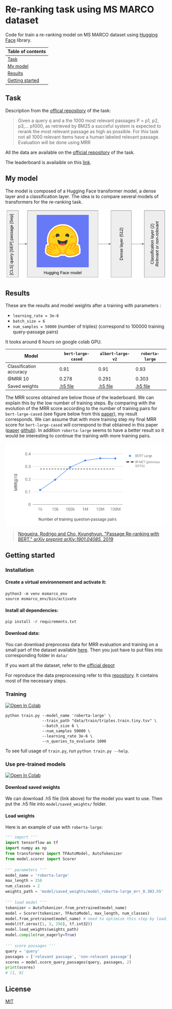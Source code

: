 # Re-ranking task using MS MARCO dataset

Code for train a re-ranking model on MS MARCO dataset using [Hugging Face](https://huggingface.co/transformers/) library.

| Table of contents |
| ----------------- |
| [Task](#task) |
| [My model](#my-model) |
| [Results](#results) |
| [Getting started](#getting-started) |

## Task

Description from the [offical repository](https://github.com/microsoft/MSMARCO-Passage-Ranking) of the task:

>Given a query q and a the 1000 most relevant passages P = p1, p2, p3,... p1000, as retrieved by BM25 a succeful system is expected to rerank the most relevant passage as high as possible. For this task not all 1000 relevant items have a human labeled relevant passage. Evaluation will be done using MRR

All the data are available on the [official repository](https://github.com/microsoft/MSMARCO-Passage-Ranking) of the task.

The leaderboard is availaible on this [link](https://microsoft.github.io/msmarco/#ranking).

## My model

The model is composed of a Hugging Face transformer model, a dense layer and a classification layer. The idea is to compare several models of transformers for the re-ranking task.

<img src="model/model.png" alt="Architecture of the model" width="600"/>

## Results

These are the results and model weights after a training with parameters :

  - ``learning_rate = 3e-6``
  - ``batch_size = 6``
  - ``num_samples = 50000`` (number of triples) (correspond to 100000 training query-passage pairs)

It tooks around 6 hours on google colab GPU.

| Model | ``bert-large-cased`` | ``albert-large-v2`` | ``roberta-large`` |
| --- | ----------- | --- | ----------- |
| Classification accuracy | 0.91 | 0.91 | 0.93 | 
| @MRR 10 | 0.278 | 0.291 | 0.303 |
| Saved weights | [.h5 file](https://drive.google.com/open?id=1-_UWYwclkSPrngxkZz4C2pRcwSddqDbC) | [.h5 file](https://drive.google.com/open?id=1-827HbZsLhPLI6NYclLsJ1VNv36Bd9WN) | [.h5 file](https://drive.google.com/open?id=107VGIUS8jrvBFhe4tipw4SQ7t0s1-Cjw) |

The MRR scores obtained are below those of the leaderboard. We can explain this by the low number of training steps. By comparing with the evolution of the MRR score according to the number of training pairs for ``bert-large-cased`` (see figure below from this [paper](https://arxiv.org/pdf/1901.04085.pdf)), my result corresponds. We can assume that with more training step my final MRR score for ``bert-large-cased`` will correspond to that obtained in this paper ([paper](https://arxiv.org/pdf/1901.04085.pdf) [github](https://github.com/nyu-dl/dl4marco-bert)). In addition ``roberta-large`` seems to have a better result so it would be interesting to continue the training with more training pairs.
 
<img src="data/evaluation/figure_from_passage_re_ranking_with_BERT.png" alt="Evolution of MRR@10 in function of the number of training steps" width="600"/>

>[Nogueira, Rodrigo and Cho, Kyunghyun. "Passage Re-ranking with BERT." *arXiv preprint arXiv:1901.04085.* 2019](https://arxiv.org/pdf/1901.04085.pdf)

## Getting started

### Installation

#### Create a virtual environnement and activate it:

```
python3 -m venv msmarco_env
source msmarco_env/bin/activate
```


#### Install all dependencies:

```
pip install -r requirements.txt
```


#### Download data:

You can download preprocess data for MRR evaluation and training on a small part of the dataset available [here](https://drive.google.com/open?id=1-LZcCSVwejkdMg_9rnteUi2kHBZT-NP_). Then you just have to put files into corresponding folder in ``data/``

If you want all the dataset, refer to the [official depot](https://github.com/microsoft/MSMARCO-Passage-Ranking)

For reproduce the data preprocessing refer to this [repository](https://github.com/castorini/anserini/blob/master/docs/experiments-msmarco-passage.md). It contains most of the necessary steps.

### Training

[![Open In Colab](https://colab.research.google.com/assets/colab-badge.svg)](https://colab.research.google.com/drive/1WZpJ7ircYwCf-csTruNCW7b_Q5JnNTYt)

```
python train.py --model_name 'roberta-large' \
                --train_path "data/train/triples.train.tiny.tsv" \
                --batch_size 6 \
                --num_samples 50000 \
                --learning_rate 3e-6 \
                --n_queries_to_evaluate 1000
```

To see full usage of ``train.py``, run ``python train.py --help``.

### Use pre-trained models

[![Open In Colab](https://colab.research.google.com/assets/colab-badge.svg)](https://colab.research.google.com/drive/1ZjUHaIWwWkcV5MWrwqLoLgB8bc8ddmAu)

#### Download saved weights

We can download .h5 file (link above) for the model you want to use. Then put the .h5 file into ``model/saved_weights/`` folder.

#### Load weights 

Here is an example of use with ``roberta-large``:

```python
''' import '''
import tensorflow as tf
import numpy as np
from transformers import TFAutoModel, AutoTokenizer
from model.scorer import Scorer

''' parameters '''
model_name = 'roberta-large'
max_length = 256
num_classes = 2
weights_path = 'model/saved_weights/model_roberta-large_mrr_0.303.h5'

''' load model '''
tokenizer = AutoTokenizer.from_pretrained(model_name)
model = Scorer(tokenizer, TFAutoModel, max_length, num_classes)
model.from_pretrained(model_name) # need to optimize this step by loading config instead of weights
model(tf.zeros([1, 3, 256], tf.int32))
model.load_weights(weights_path)
model.compile(run_eagerly=True)

''' score passages '''
query = 'query'
passages = ['relevant passage', 'non-relevant passage']
scores = model.score_query_passages(query, passages, 2)
print(scores) 
# [1, 0]
```

## License
[MIT](https://choosealicense.com/licenses/mit/)
